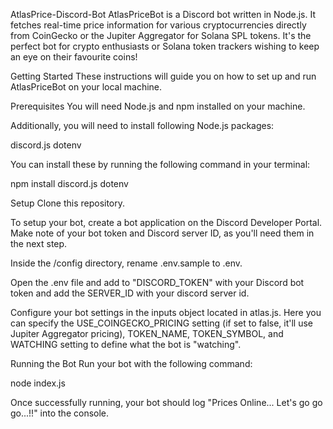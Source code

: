 AtlasPrice-Discord-Bot
AtlasPriceBot is a Discord bot written in Node.js. It fetches real-time price information for various cryptocurrencies directly from CoinGecko or the Jupiter Aggregator for Solana SPL tokens. It's the perfect bot for crypto enthusiasts or Solana token trackers wishing to keep an eye on their favourite coins!

Getting Started
These instructions will guide you on how to set up and run AtlasPriceBot on your local machine.

Prerequisites
You will need Node.js and npm installed on your machine. 

Additionally, you will need to install following Node.js packages:

discord.js
dotenv

You can install these by running the following command in your terminal:

npm install discord.js dotenv

Setup
Clone this repository.

To setup your bot, create a bot application on the Discord Developer Portal. Make note of your bot token and Discord server ID, as you'll need them in the next step.

Inside the /config directory, rename .env.sample to .env.

Open the .env file and add to "DISCORD_TOKEN" with your Discord bot token and add the SERVER_ID with your discord server id.

Configure your bot settings in the inputs object located in atlas.js. Here you can specify the USE_COINGECKO_PRICING setting (if set to false, it'll use Jupiter Aggregator pricing), TOKEN_NAME, TOKEN_SYMBOL, and WATCHING setting to define what the bot is "watching".

Running the Bot
Run your bot with the following command:

node index.js


Once successfully running, your bot should log "Prices Online... Let's go go go...!!" into the console.
